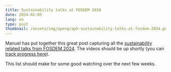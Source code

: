 ```yaml
---
title: Sustainability talks at FOSDEM 2024
date: 2024-02-05
lang: en
type: post
thumbnail: /assets/img/opengraph-sustainability-talks-at-fosdem-2024.png
---
```


Manuel has put together this great post capturing all the [sustainability related talks from FOSDEM 2024](https://mleduc.xyz/2024/02/04/fosdem-sustainability.html). The videos should be up shortly (you can [track progress here](https://review.video.fosdem.org/overview)).

This list should make for some good watching over the next few weeks.
